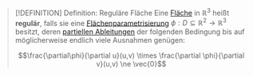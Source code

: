 >[!DEFINITION] Definition: Reguläre Fläche
>Eine [Fläche](Fläche.md) in $\mathbb{R}^3$ heißt **regulär**, falls sie eine [Flächenparametrisierung](Fläche.md) $\phi: D \subseteq \mathbb{R}^2 \to \mathbb{R}^3$ besitzt, deren [partiellen Ableitungen](../Differentiation/Partielle%20Differenzierbarkeit.md) der folgenden Bedingung bis auf möglicherweise endlich viele Ausnahmen genügen:
>
>$$\frac{\partial\phi}{\partial u}(u,v) \times \frac{\partial \phi}{\partial v}(u,v) \ne \vec{0}$$